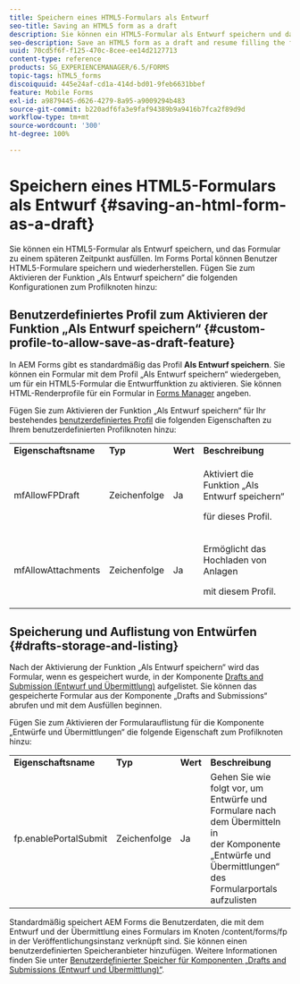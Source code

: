 ```yaml
---
title: Speichern eines HTML5-Formulars als Entwurf
seo-title: Saving an HTML5 form as a draft
description: Sie können ein HTML5-Formular als Entwurf speichern und das Formular zu einem späteren Zeitpunkt ausfüllen.
seo-description: Save an HTML5 form as a draft and resume filling the form at a later stage.
uuid: 70cd5f6f-f125-470c-8cee-ee14d2127713
content-type: reference
products: SG_EXPERIENCEMANAGER/6.5/FORMS
topic-tags: hTML5_forms
discoiquuid: 445e24af-cd1a-414d-bd01-9feb6631bbef
feature: Mobile Forms
exl-id: a9879445-d626-4279-8a95-a9009294b483
source-git-commit: b220adf6fa3e9faf94389b9a9416b7fca2f89d9d
workflow-type: tm+mt
source-wordcount: '300'
ht-degree: 100%

---
```


# Speichern eines HTML5-Formulars als Entwurf {#saving-an-html-form-as-a-draft}

Sie können ein HTML5-Formular als Entwurf speichern, und das Formular zu einem späteren Zeitpunkt ausfüllen. Im Forms Portal können Benutzer HTML5-Formulare speichern und wiederherstellen. Fügen Sie zum Aktivieren der Funktion „Als Entwurf speichern“ die folgenden Konfigurationen zum Profilknoten hinzu:

## Benutzerdefiniertes Profil zum Aktivieren der Funktion „Als Entwurf speichern“ {#custom-profile-to-allow-save-as-draft-feature}

In AEM Forms gibt es standardmäßig das Profil **Als Entwurf speichern**. Sie können ein Formular mit dem Profil „Als Entwurf speichern“ wiedergeben, um für ein HTML5-Formular die Entwurffunktion zu aktivieren. Sie können HTML-Renderprofile für ein Formular in [Forms Manager](/help/forms/using/introduction-managing-forms.md) angeben.

Fügen Sie zum Aktivieren der Funktion „Als Entwurf speichern“ für Ihr bestehendes [benutzerdefiniertes Profil](/help/forms/using/custom-profile.md) die folgenden Eigenschaften zu Ihrem benutzerdefinierten Profilknoten hinzu: 

<table>
 <tbody>
  <tr>
   <td><strong>Eigenschaftsname</strong></td>
   <td><strong>Typ</strong></td>
   <td><strong>Wert</strong></td>
   <td><strong>Beschreibung</strong></td>
  </tr>
  <tr>
   <td>mfAllowFPDraft</td>
   <td>Zeichenfolge</td>
   <td>Ja</td>
   <td><p>Aktiviert die Funktion „Als Entwurf speichern“</p> <p>für dieses Profil.</p> </td>
  </tr>
  <tr>
   <td>mfAllowAttachments</td>
   <td>Zeichenfolge</td>
   <td>Ja</td>
   <td><p>Ermöglicht das Hochladen von Anlagen</p> <p>mit diesem Profil.</p> </td>
  </tr>
 </tbody>
</table>

## Speicherung und Auflistung von Entwürfen {#drafts-storage-and-listing}

Nach der Aktivierung der Funktion „Als Entwurf speichern“ wird das Formular, wenn es gespeichert wurde, in der Komponente [Drafts and Submission (Entwurf und Übermittlung)](/help/forms/using/draft-submission-component.md) aufgelistet. Sie können das gespeicherte Formular aus der Komponente „Drafts and Submissions“ abrufen und mit dem Ausfüllen beginnen.

Fügen Sie zum Aktivieren der Formularauflistung für die Komponente „Entwürfe und Übermittlungen“ die folgende Eigenschaft zum Profilknoten hinzu:

<table>
 <tbody>
  <tr>
   <td><strong>Eigenschaftsname</strong></td>
   <td><strong>Typ</strong></td>
   <td><strong>Wert</strong></td>
   <td><strong>Beschreibung</strong></td>
  </tr>
  <tr>
   <td>fp.enablePortalSubmit</td>
   <td>Zeichenfolge</td>
   <td>Ja</td>
   <td>Gehen Sie wie folgt vor, um Entwürfe und Formulare nach dem Übermitteln in<br /> der Komponente „Entwürfe und Übermittlungen“ des Formularportals aufzulisten</td>
  </tr>
 </tbody>
</table>

Standardmäßig speichert AEM Forms die Benutzerdaten, die mit dem Entwurf und der Übermittlung eines Formulars im Knoten /content/forms/fp in der Veröffentlichungsinstanz verknüpft sind. Sie können einen benutzerdefinierten Speicheranbieter hinzufügen. Weitere Informationen finden Sie unter [Benutzerdefinierter Speicher für Komponenten „Drafts and Submissions (Entwurf und Übermittlung)“](/help/forms/using/adding-custom-storage-provider-forms.md).
